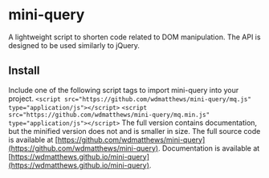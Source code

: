 # mini-query
A lightweight script to shorten code related to DOM manipulation.
The API is designed to be used similarly to jQuery.
## Install
Include one of the following script tags to import mini-query into your project.
`<script src="https://github.com/wdmatthews/mini-query/mq.js" type="application/js"></script>`
`<script src="https://github.com/wdmatthews/mini-query/mq.min.js" type="application/js"></script>`
The full version contains documentation, but the minified version does not and is smaller in size.
The full source code is available at [https://github.com/wdmatthews/mini-query](https://github.com/wdmatthews/mini-query).
Documentation is available at [https://wdmatthews.github.io/mini-query](https://wdmatthews.github.io/mini-query).